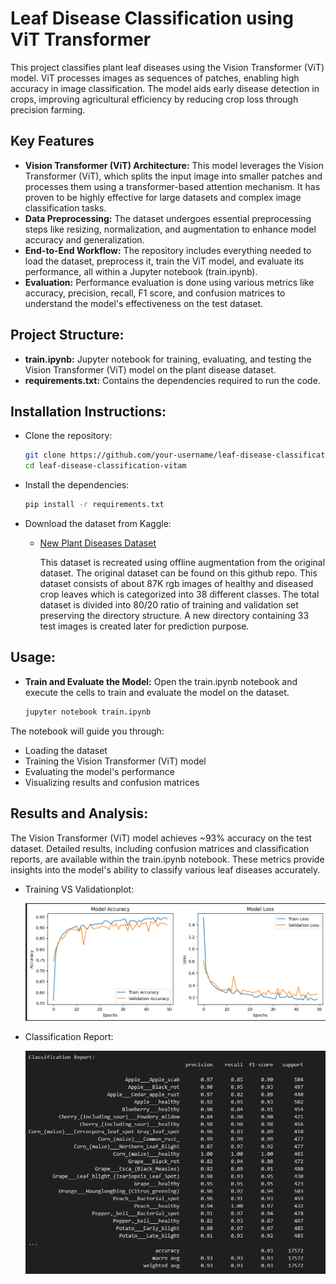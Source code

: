 # Leaf Disease Classification using ViT Transformer
This project classifies plant leaf diseases using the Vision Transformer (ViT) model. ViT processes images as sequences of patches, enabling high accuracy in image classification. The model aids early disease detection in crops, improving agricultural efficiency by reducing crop loss through precision farming.

## Key Features

- **Vision Transformer (ViT) Architecture:** This model leverages the Vision Transformer (ViT), which splits the input image into smaller patches and processes them using a transformer-based attention mechanism. It has proven to be highly effective for large datasets and complex image classification tasks.
- **Data Preprocessing:** The dataset undergoes essential preprocessing steps like resizing, normalization, and augmentation to enhance model accuracy and generalization.
- **End-to-End Workflow:** The repository includes everything needed to load the dataset, preprocess it, train the ViT model, and evaluate its performance, all within a Jupyter notebook (train.ipynb).
- **Evaluation:** Performance evaluation is done using various metrics like accuracy, precision, recall, F1 score, and confusion matrices to understand the model's effectiveness on the test dataset.

## Project Structure:
- **train.ipynb:** Jupyter notebook for training, evaluating, and testing the Vision Transformer (ViT) model on the plant disease dataset.
- **requirements.txt:** Contains the dependencies required to run the code.

## Installation Instructions:

- Clone the repository:
    ```bash
    git clone https://github.com/your-username/leaf-disease-classification-vitam.git
    cd leaf-disease-classification-vitam
    ```
- Install the dependencies:
    ```bash
    pip install -r requirements.txt
    ```
- Download the dataset from Kaggle:
  
  - [New Plant Diseases Dataset](https://www.kaggle.com/datasets/vipoooool/new-plant-diseases-dataset)
  
      This dataset is recreated using offline augmentation from the original dataset. The original dataset can be found on this github repo. This dataset consists of about 87K rgb images of healthy and diseased crop leaves which is categorized into 38 different classes. The total dataset is divided into 80/20 ratio of training and validation set preserving the directory structure. A new directory containing 33 test images is created later for prediction purpose.

## Usage:

- **Train and Evaluate the Model:** Open the train.ipynb notebook and execute the cells to train and evaluate the model on the dataset.
  ```bash
  jupyter notebook train.ipynb
  ```
The notebook will guide you through:
- Loading the dataset
- Training the Vision Transformer (ViT) model
- Evaluating the model's performance
- Visualizing results and confusion matrices

## Results and Analysis:

The Vision Transformer (ViT) model achieves ~93% accuracy on the test dataset. Detailed results, including confusion matrices and classification reports, are available within the train.ipynb notebook. These metrics provide insights into the model's ability to classify various leaf diseases accurately.

- Training VS Validationplot:

  ![train vs validation plot](images/vit.png)

- Classification Report:
  
  ![Classification Report](images/vitreport.png)
  

